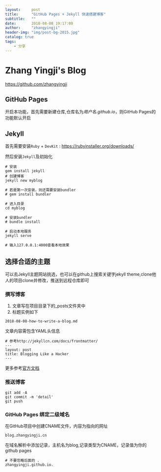 ```yaml
---
layout:     post
title:      "GitHub Pages + Jekyll 快速搭建博客"
subtitle:   ""
date:       2018-08-08 19:17:00
author:     "zhangyingji"
header-img: "img/post-bg-2015.jpg"
catalog: true
tags:
    - 分享
---
```


# Zhang Yingji's Blog

https://github.com/zhangyingji

## GitHub Pages

开启本功能，首先需要新建仓库,仓库名为*用户名.github.io*，则GitHub Pages的功能默认开启

## Jekyll

首先需要安装`Ruby` + `DevKit` : https://rubyinstaller.org/downloads/

然后安装`Jekyll`及初始化

```
# 安装
gem install jekyll
# 创建博客
jekyll new myblog

# 若是第一次安装，则还需要安装bundler
# gem install bundler

# 进入目录
cd myblog

# 安装bundler
# bundle install

# 启动本地服务
jekyll serve

# 输入127.0.0.1:4000查看本地效果
```

## 选择合适的主题

可以去Jekyll主题网站挑选，也可以在github上搜索关键字jekyll theme,clone他人的项目clone并修改，推送到远程仓库即可

### 撰写博客

1. 文章写在项目目录下的_posts文件夹中
2. 标题实例如下

```
2018-08-08-how-to-write-a-blog.md
```

文章内容需包含YAML头信息

```
# 参考http://jekyllcn.com/docs/frontmatter/
---
layout: post
title: Blogging Like a Hacker
---
```

更多参考[官方文档](http://jekyllcn.com/docs/posts/)


### 推送博客

```
git add -A
git commit -m 'detail'
git push
```

### GitHub Pages 绑定二级域名

在GitHub项目中创建CNAME文件，内容为指向的网址

```
blog.zhangyingji.cn
```

在域名解析中添加记录，主机名为blog,记录类型为CNAME，记录值为你的github pages

```
# 不要忽略后面的 .
zhangyingji.github.io.
```




